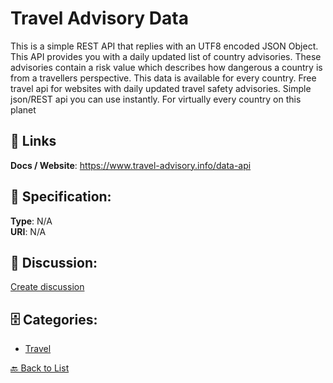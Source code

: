 # Travel Advisory Data


This is a simple REST API that replies with an UTF8 encoded JSON Object. This API provides you with a daily updated list of country advisories.  These advisories contain a risk value which describes how dangerous a country is from a travellers perspective.  This data is available for every country. Free travel api for websites with daily updated travel safety advisories. Simple json/REST api you can use instantly. For virtually every country on this planet

##  🔗 Links
**Docs / Website**: https://www.travel-advisory.info/data-api

## 🧬 Specification:
**Type**: N/A  
**URI**: N/A

## 💬 Discussion:
[Create discussion](https://github.com/apis-list/apis-list/discussions/new)

## 🗄️ Categories:
- [Travel](https://github.com/apis-list/apis-list#travel)




[🔙 Back to List](https://github.com/apis-list/apis-list)
